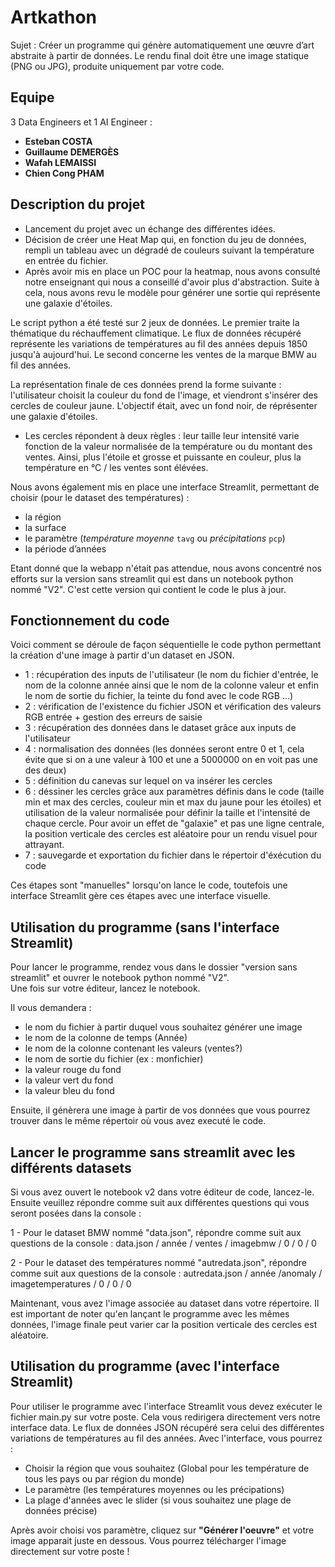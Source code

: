 # Artkathon
  Sujet : Créer un programme qui génère automatiquement une œuvre d’art abstraite à partir de données. Le rendu final doit être une image statique (PNG ou JPG), produite uniquement par votre code.
## Equipe
3 Data Engineers et 1 AI Engineer :
- **Esteban COSTA**
- **Guillaume DEMERGÈS**
- **Wafah LEMAISSI**
- **Chien Cong PHAM**
    
## Description du projet
- Lancement du projet avec un échange des différentes idées. 
- Décision de créer une Heat Map qui, en fonction du jeu de données, rempli un tableau avec un dégradé de couleurs suivant la température en entrée du fichier.
- Après avoir mis en place un POC pour la heatmap, nous avons consulté notre enseignant qui nous a conseillé d'avoir plus d'abstraction. Suite à cela, nous avons revu le modèle pour générer une sortie qui représente une galaxie d'étoiles.

Le script python a été testé sur 2 jeux de données. Le premier traite la thématique du réchauffement climatique. Le flux de données récupéré représente les variations de températures au fil des années depuis 1850 jusqu'à aujourd'hui. Le second concerne les ventes de la marque BMW au fil des années.

La représentation finale de ces données prend la forme suivante : l'utilisateur choisit la couleur du fond de l'image, et viendront s'insérer des cercles de couleur jaune.
L'objectif était, avec un fond noir, de réprésenter une galaxie d'étoiles. 
- Les cercles répondent à deux règles : leur taille leur intensité varie fonction de la valeur normalisée de la température ou du montant des ventes. Ainsi, plus l'étoile et grosse et puissante en couleur, plus la température en °C / les ventes sont élévées. 

Nous avons également mis en place une interface Streamlit, permettant de choisir (pour le dataset des températures) :
- la région
- la surface 
- le paramètre (*température moyenne* `tavg` ou *précipitations* `pcp`)
- la période d’années

Etant donné que la webapp n'était pas attendue, nous avons concentré nos efforts sur la version sans streamlit qui est dans un notebook python nommé "V2". C'est cette version qui contient le code le plus à jour.

## Fonctionnement du code
Voici comment se déroule de façon séquentielle le code python permettant la création d'une image à partir d'un dataset en JSON. 

- 1 : récupération des inputs de l'utilisateur (le nom du fichier d'entrée, le nom de la colonne année ainsi que le nom de la colonne valeur et enfin le nom de sortie du fichier, la teinte du fond avec le code RGB ...)
- 2 : vérification de l'existence du fichier JSON et vérification des valeurs RGB entrée + gestion des erreurs de saisie 
- 3 : récupération des données dans le dataset grâce aux inputs de l'utilisateur
- 4 : normalisation des données (les données seront entre 0 et 1, cela évite que si on a une valeur à 100 et une a 5000000 on en voit pas une des deux)
- 5 : définition du canevas sur lequel on va insérer les cercles
- 6 : déssiner les cercles grâce aux paramètres définis dans le code (taille min et max des cercles, couleur min et max du jaune pour les étoiles) et utilisation de la valeur normalisée pour définir la taille et l'intensité de chaque cercle. Pour avoir un effet de "galaxie" et pas une ligne centrale, la position verticale des cercles est aléatoire pour un rendu visuel pour attrayant.
- 7 : sauvegarde et exportation du fichier dans le répertoir d'éxécution du code

Ces étapes sont "manuelles" lorsqu'on lance le code, toutefois une interface Streamlit gère ces étapes avec une interface visuelle. 

## Utilisation du programme (sans l'interface Streamlit)
Pour lancer le programme, rendez vous dans le dossier "version sans streamlit" et ouvrer le notebook python nommé "V2".  
Une fois sur votre éditeur, lancez le notebook. 

Il vous demandera : 
- le nom du fichier à partir duquel vous souhaitez générer une image
- le nom de la colonne de temps (Année)
- le nom de la colonne contenant les valeurs (ventes?)
- le nom de sortie du fichier (ex : monfichier)
- la valeur rouge du fond
- la valeur vert du fond
- la valeur bleu du fond

Ensuite, il génèrera une image à partir de vos données que vous pourrez trouver dans le même répertoir où vous avez executé le code. 

## Lancer le programme sans streamlit avec les différents datasets 
Si vous avez ouvert le notebook v2 dans votre éditeur de code, lancez-le. Ensuite veuillez répondre comme suit aux différentes questions qui vous seront posées dans la console : 

1 - Pour le dataset BMW nommé "data.json", répondre comme suit aux questions de la console : 
data.json / année / ventes / imagebmw / 0 / 0 / 0

2 - Pour le dataset des températures nommé "autredata.json", répondre comme suit aux questions de la console : 
autredata.json / année /anomaly / imagetemperatures / 0 / 0 / 0

Maintenant, vous avez l'image associée au dataset dans votre répertoire. Il est important de noter qu'en lançant le programme avec les mêmes données, l'image finale peut varier car la position verticale des cercles est aléatoire.

## Utilisation du programme (avec l'interface Streamlit)
Pour utiliser le programme avec l'interface Streamlit vous devez exécuter le fichier main.py sur votre poste. Cela vous redirigera directement vers notre interface data. Le flux de données JSON récupéré sera celui des différentes variations de températures au fil des années. Avec l'interface, vous pourrez : 

- Choisir la région que vous souhaitez (Global pour les température de tous les pays ou par région du monde)
- Le paramètre (les températures moyennes ou les précipations)
- La plage d'années avec le slider (si vous souhaitez une plage de données précise)

Après avoir choisi vos paramètre, cliquez sur **"Générer l'oeuvre"** et votre image apparait juste en dessous. Vous pourrez télécharger l'image directement sur votre poste ! 
